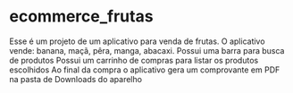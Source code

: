 # ecommerce_frutas

Esse é um projeto de um aplicativo para venda de frutas.
O aplicativo vende: banana, maçã, pêra, manga, abacaxi.
Possui uma barra para busca de produtos
Possui um carrinho de compras para listar os produtos escolhidos
Ao final da compra o aplicativo gera um comprovante em PDF na pasta de Downloads do aparelho
